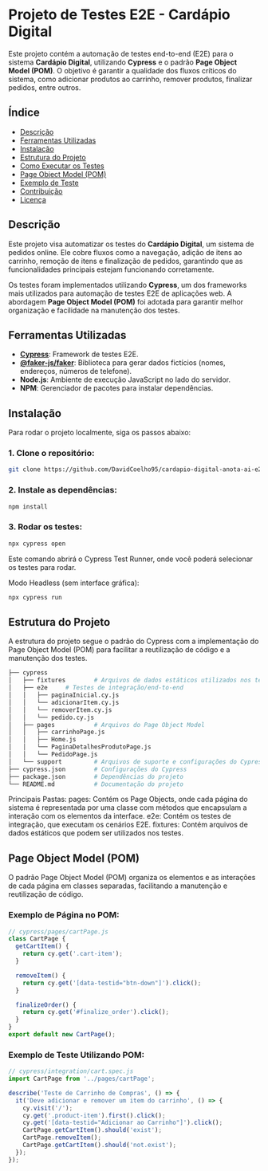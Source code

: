 # Projeto de Testes E2E - Cardápio Digital

Este projeto contém a automação de testes end-to-end (E2E) para o sistema **Cardápio Digital**, utilizando **Cypress** e o padrão **Page Object Model (POM)**. O objetivo é garantir a qualidade dos fluxos críticos do sistema, como adicionar produtos ao carrinho, remover produtos, finalizar pedidos, entre outros.

## Índice
- [Descrição](#descrição)
- [Ferramentas Utilizadas](#ferramentas-utilizadas)
- [Instalação](#instalação)
- [Estrutura do Projeto](#estrutura-do-projeto)
- [Como Executar os Testes](#como-executar-os-testes)
- [Page Object Model (POM)](#page-object-model-pom)
- [Exemplo de Teste](#exemplo-de-teste)
- [Contribuição](#contribuição)
- [Licença](#licença)

## Descrição

Este projeto visa automatizar os testes do **Cardápio Digital**, um sistema de pedidos online. Ele cobre fluxos como a navegação, adição de itens ao carrinho, remoção de itens e finalização de pedidos, garantindo que as funcionalidades principais estejam funcionando corretamente.

Os testes foram implementados utilizando **Cypress**, um dos frameworks mais utilizados para automação de testes E2E de aplicações web. A abordagem **Page Object Model (POM)** foi adotada para garantir melhor organização e facilidade na manutenção dos testes.

## Ferramentas Utilizadas

- **[Cypress](https://www.cypress.io/)**: Framework de testes E2E.
- **[@faker-js/faker](https://github.com/faker-js/faker)**: Biblioteca para gerar dados fictícios (nomes, endereços, números de telefone).
- **Node.js**: Ambiente de execução JavaScript no lado do servidor.
- **NPM**: Gerenciador de pacotes para instalar dependências.

## Instalação

Para rodar o projeto localmente, siga os passos abaixo:

### 1. Clone o repositório:
```bash
git clone https://github.com/DavidCoelho95/cardapio-digital-anota-ai-e2e-cypress.git
```

### 2.  Instale as dependências:
```bash
npm install
```
### 3. Rodar os testes:
```bash
npx cypress open
```
Este comando abrirá o Cypress Test Runner, onde você poderá selecionar os testes para rodar.

Modo Headless (sem interface gráfica):
```bash
npx cypress run
```
## Estrutura do Projeto
A estrutura do projeto segue o padrão do Cypress com a implementação do Page Object Model (POM) para facilitar a reutilização de código e a manutenção dos testes.
```bash
├── cypress
│   ├── fixtures        # Arquivos de dados estáticos utilizados nos testes
│   ├── e2e     # Testes de integração/end-to-end
│   │   ├── paginaInicial.cy.js
│   │   └── adicionarItem.cy.js
│   │   └── removerItem.cy.js
│   │   └── pedido.cy.js
│   ├── pages           # Arquivos do Page Object Model
│   │   ├── carrinhoPage.js
│   │   ├── Home.js
│   │   └── PaginaDetalhesProdutoPage.js
│   │   └── PedidoPage.js
│   └── support         # Arquivos de suporte e configurações do Cypress
├── cypress.json        # Configurações do Cypress
├── package.json        # Dependências do projeto
└── README.md           # Documentação do projeto
```
Principais Pastas:
pages: Contém os Page Objects, onde cada página do sistema é representada por uma classe com métodos que encapsulam a interação com os elementos da interface.
e2e: Contém os testes de integração, que executam os cenários E2E.
fixtures: Contém arquivos de dados estáticos que podem ser utilizados nos testes.

## Page Object Model (POM)
O padrão Page Object Model (POM) organiza os elementos e as interações de cada página em classes separadas, facilitando a manutenção e reutilização de código.

### Exemplo de Página no POM:
```javascript
// cypress/pages/cartPage.js
class CartPage {
  getCartItem() {
    return cy.get('.cart-item');
  }

  removeItem() {
    return cy.get('[data-testid="btn-down"]').click();
  }

  finalizeOrder() {
    return cy.get('#finalize_order').click();
  }
}
export default new CartPage();
```
### Exemplo de Teste Utilizando POM:
```javascript
// cypress/integration/cart.spec.js
import CartPage from '../pages/cartPage';

describe('Teste de Carrinho de Compras', () => {
  it('Deve adicionar e remover um item do carrinho', () => {
    cy.visit('/');
    cy.get('.product-item').first().click();
    cy.get('[data-testid="Adicionar ao Carrinho"]').click();
    CartPage.getCartItem().should('exist');
    CartPage.removeItem();
    CartPage.getCartItem().should('not.exist');
  });
});
```





